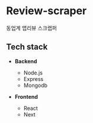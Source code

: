 # Review-scraper

동업계 앱리뷰 스크랩퍼

## Tech stack

- **Backend**

  - Node.js
  - Express
  - Mongodb

- **Frontend**

  - React
  - Next
